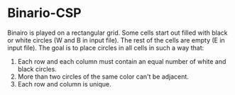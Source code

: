 # Binario-CSP
Binairo is played on a rectangular grid. Some cells start out filled with black or white circles (W and B in input file). The rest of the cells are empty (E in input file). The goal is to place circles in all cells in such a way that:

1. Each row and each column must contain an equal number of white and black circles. 
2. More than two circles of the same color can't be adjacent. 
3. Each row and column is unique.
